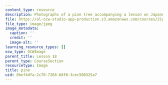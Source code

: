 ```yaml
---
content_type: resource
description: Photographs of a pine tree accompanying a lesson on Japanese vocabulary.
file: https://ol-ocw-studio-app-production.s3.amazonaws.com/courses/21g-504-japanese-iv-spring-2009/0bef4dfa2c707268b8f03cec500325a7_pine.jpg
file_type: image/jpeg
image_metadata:
  caption: ''
  credit: ''
  image-alt: ''
learning_resource_types: []
ocw_type: OCWImage
parent_title: Lesson 18
parent_type: CourseSection
resourcetype: Image
title: pine
uid: 0bef4dfa-2c70-7268-b8f0-3cec500325a7
---
```


